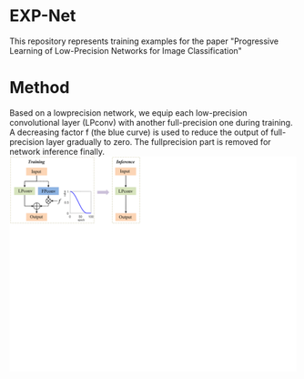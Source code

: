 # EXP-Net
This repository represents training examples for the paper "Progressive Learning of Low-Precision Networks for Image Classification"
# Method
Based on a lowprecision network, we equip each low-precision convolutional layer (LPconv) with another full-precision one during training.
A decreasing factor f (the blue curve) is used to reduce the output of full-precision layer gradually to zero. The fullprecision part is removed for network inference finally.
<img src="EXP-Net.png" alt="drawing" width="2000"/>

